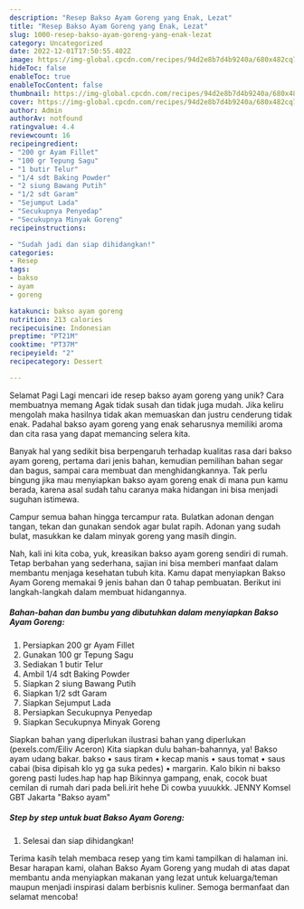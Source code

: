 ```yaml
---
description: "Resep Bakso Ayam Goreng yang Enak, Lezat"
title: "Resep Bakso Ayam Goreng yang Enak, Lezat"
slug: 1000-resep-bakso-ayam-goreng-yang-enak-lezat
category: Uncategorized
date: 2022-12-01T17:50:55.402Z
image: https://img-global.cpcdn.com/recipes/94d2e8b7d4b9240a/680x482cq70/bakso-ayam-goreng-foto-resep-utama.jpg
hideToc: false
enableToc: true
enableTocContent: false
thumbnail: https://img-global.cpcdn.com/recipes/94d2e8b7d4b9240a/680x482cq70/bakso-ayam-goreng-foto-resep-utama.jpg
cover: https://img-global.cpcdn.com/recipes/94d2e8b7d4b9240a/680x482cq70/bakso-ayam-goreng-foto-resep-utama.jpg
author: Admin
authorAv: notfound
ratingvalue: 4.4
reviewcount: 16
recipeingredient:
- "200 gr Ayam Fillet"
- "100 gr Tepung Sagu"
- "1 butir Telur"
- "1/4 sdt Baking Powder"
- "2 siung Bawang Putih"
- "1/2 sdt Garam"
- "Sejumput Lada"
- "Secukupnya Penyedap"
- "Secukupnya Minyak Goreng"
recipeinstructions:

- "Sudah jadi dan siap dihidangkan!"
categories:
- Resep
tags:
- bakso
- ayam
- goreng

katakunci: bakso ayam goreng 
nutrition: 213 calories
recipecuisine: Indonesian
preptime: "PT21M"
cooktime: "PT37M"
recipeyield: "2"
recipecategory: Dessert

---
```



Selamat Pagi Lagi mencari ide resep bakso ayam goreng yang unik? Cara membuatnya memang Agak tidak susah dan tidak juga mudah. Jika keliru mengolah maka hasilnya tidak akan memuaskan dan justru cenderung tidak enak. Padahal bakso ayam goreng yang enak seharusnya memiliki aroma dan cita rasa yang dapat memancing selera kita.


Banyak hal yang sedikit bisa berpengaruh terhadap kualitas rasa dari bakso ayam goreng, pertama dari jenis bahan, kemudian pemilihan bahan segar dan bagus, sampai cara membuat dan menghidangkannya. Tak perlu bingung jika mau menyiapkan bakso ayam goreng enak di mana pun kamu berada, karena asal sudah tahu caranya maka hidangan ini bisa menjadi suguhan istimewa.

Campur semua bahan hingga tercampur rata. Bulatkan adonan dengan tangan, tekan dan gunakan sendok agar bulat rapih. Adonan yang sudah bulat, masukkan ke dalam minyak goreng yang masih dingin.


Nah, kali ini kita coba, yuk, kreasikan bakso ayam goreng sendiri di rumah. Tetap berbahan yang sederhana, sajian ini bisa memberi manfaat dalam membantu menjaga kesehatan tubuh kita. Kamu dapat menyiapkan Bakso Ayam Goreng memakai 9 jenis bahan dan 0 tahap pembuatan. Berikut ini langkah-langkah dalam membuat hidangannya.

<!--inarticleads1-->

##### Bahan-bahan dan bumbu yang dibutuhkan dalam menyiapkan Bakso Ayam Goreng:

1. Persiapkan 200 gr Ayam Fillet
1. Gunakan 100 gr Tepung Sagu
1. Sediakan 1 butir Telur
1. Ambil 1/4 sdt Baking Powder
1. Siapkan 2 siung Bawang Putih
1. Siapkan 1/2 sdt Garam
1. Siapkan Sejumput Lada
1. Persiapkan Secukupnya Penyedap
1. Siapkan Secukupnya Minyak Goreng


Siapkan bahan yang diperlukan ilustrasi bahan yang diperlukan (pexels.com/Eiliv Aceron) Kita siapkan dulu bahan-bahannya, ya! Bakso ayam udang bakar. bakso • saus tiram • kecap manis • saus tomat • saus cabai (bisa dipisah klo yg ga suka pedes) • margarin. Kalo bikin ni bakso goreng pasti ludes.hap hap hap Bikinnya gampang, enak, cocok buat cemilan di rumah dari pada beli.irit hehe Di cowba yuuukkk. JENNY Komsel GBT Jakarta &#34;Bakso ayam&#34; 

<!--inarticleads2-->

##### Step by step untuk buat Bakso Ayam Goreng:


1. Selesai dan siap dihidangkan!



Terima kasih telah membaca resep yang tim kami tampilkan di halaman ini. Besar harapan kami, olahan Bakso Ayam Goreng yang mudah di atas dapat membantu anda menyiapkan makanan yang lezat untuk keluarga/teman maupun menjadi inspirasi dalam berbisnis kuliner. Semoga bermanfaat dan selamat mencoba!
